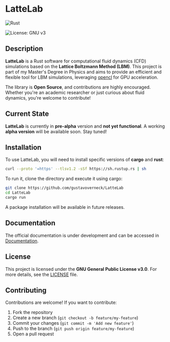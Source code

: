 
# LatteLab

![Rust](https://img.shields.io/badge/rust-%23000000.svg?style=for-the-badge&logo=rust&logoColor=white)

![License: GNU v3](https://img.shields.io/badge/License-GNU%20v3-blue.svg)  

## Description  
**LatteLab** is a Rust software for computational fluid dynamics (CFD) simulations based on the **Lattice Boltzmann Method (LBM)**. This project is part of my Master's Degree in Physics and aims to provide an efficient and flexible tool for LBM simulations, leveraging [opencl](https://www.khronos.org/opencl/) for GPU acceleration.  

The library is **Open Source**, and contributions are highly encouraged. Whether you're an academic researcher or just curious about fluid dynamics, you're welcome to contribute!  

## Current State  
**LatteLab** is currently in **pre-alpha** version and **not yet functional**. A working **alpha version** will be available soon. Stay tuned!  

## Installation  
To use LatteLab, you will need to install specific versions of **cargo** and **rust**: 

```bash
curl --proto '=https' --tlsv1.2 -sSf https://sh.rustup.rs | sh
```
To run it, clone the directory and execute it using cargo:

```bash
git clone https://github.com/gustavoverneck/LatteLab
cd LatteLab
cargo run
```

A package installation will be available in future releases.

## Documentation
The official documentation is under development and can be accessed in [Documentation](https://gustavoverneck.github.io/LatteLab/).  

## License  
This project is licensed under the **GNU General Public License v3.0**. For more details, see the [LICENSE](LICENSE) file.  

## Contributing  
Contributions are welcome! If you want to contribute:  
1. Fork the repository  
2. Create a new branch (`git checkout -b feature/my-feature`)  
3. Commit your changes (`git commit -m 'Add new feature'`)  
4. Push to the branch (`git push origin feature/my-feature`)  
5. Open a pull request  
